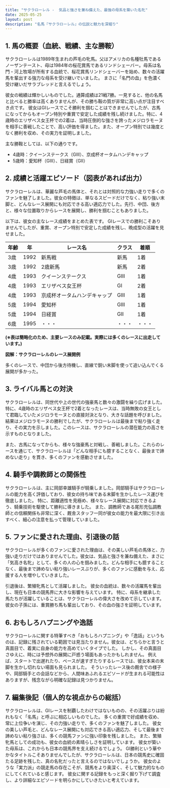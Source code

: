 ```yaml
---
title: "サクラローレル -  気品と強さを兼ね備えた、最強の母系を築いた名牝"
date: 2025-05-25
layout: post
description: "名馬『サクラローレル』の伝説と魅力を深堀り"
---
```


## 1. 馬の概要（血統、戦績、主な勝鞍）

サクラローレルは1989年生まれの芦毛の牝馬。父はアメリカの名種牡馬であるノーザンテースト、母は1984年の桜花賞馬であるリンドシェーバー。母系は名門・河上牧場が所有する血統で、桜花賞馬リンドシェーバーを始め、数々の活躍馬を輩出する強力な母系を受け継いでいました。  まさに「名門の血」を色濃く受け継いだサラブレッドと言えるでしょう。

彼女の戦績は輝かしいものでした。通算成績は21戦7勝。一見すると、他の名馬と比べると勝率は高くありませんが、その勝ち鞍の質が非常に高い点が注目すべき点です。  彼女はGIレースでこそ勝利を掴むことはできませんでしたが、古馬になってからもオープン特別や重賞で安定した成績を残し続けました。特に、4歳時のエリザベス女王杯での2着は、当時圧倒的な強さを誇ったメジロラモーヌを相手に善戦したことで、高い評価を得ました。また、オープン特別では幾度となく勝利を収め、その実力を証明しました。

主な勝鞍としては、以下の通りです。

* 4歳時：クイーンステークス（GIII）、京成杯オータムハンデキャップ
* 5歳時：愛知杯（GIII）、日経賞（GII）


## 2. 成績と活躍エピソード（図表があれば出力）

サクラローレルは、華麗な芦毛の馬体と、それとは対照的な力強い走りで多くのファンを魅了しました。彼女の特徴は、単なるスピードだけでなく、粘り強い末脚と、どんなレース展開にも対応できる高い適応力でした。先行、中団、後方と、様々な位置取りからレースを展開し、勝利を掴むこともありました。

以下は、彼女の主なレース成績をまとめた表です。  GIレースでの勝利こそありませんでしたが、重賞、オープン特別で安定した成績を残し、晩成型の活躍を見せました。

| 年齢 | 年 | レース名         | クラス | 着順 |
|------|---|-----------------|-------|-----|
| 3歳  | 1992 | 新馬戦           | 新馬  | 1着 |
| 3歳  | 1992 | 2歳新馬           | 新馬  | 2着 |
| 4歳  | 1993 | クイーンステークス | GIII  | 1着 |
| 4歳  | 1993 | エリザベス女王杯 | GI    | 2着 |
| 4歳  | 1993 | 京成杯オータムハンデキャップ | GIII | 1着 |
| 5歳  | 1994 | 愛知杯           | GIII  | 1着 |
| 5歳  | 1994 | 日経賞           | GII   | 1着 |
| 6歳  | 1995 | ・・・           | ・・・ | ・・・ |


**(※表は簡略化のため、主要レースのみ記載。実際には多くのレースに出走しています。)**


**図解：サクラローレルのレース展開例**

多くのレースで、中団から後方待機し、直線で鋭い末脚を使って追い込んでくる展開が多かった。


## 3. ライバル馬との対決

サクラローレルは、同世代や上の世代の強豪馬と数々の激闘を繰り広げました。特に、4歳時のエリザベス女王杯で2着となったレースは、当時無敗の女王として君臨していたメジロラモーヌとの直接対決となり、大きな話題を呼びました。結果はメジロラモーヌの勝利でしたが、サクラローレルは最後まで粘り強く走り、その実力を示しました。このレースは、サクラローレルの潜在能力の高さを示すものとなりました。

また、古馬になってからも、様々な強豪馬と対戦し、善戦しました。これらのレースを通じて、サクラローレルは「どんな相手にも臆することなく、最後まで諦めない走り」を貫き、多くのファンを感動させました。


## 4. 騎手や調教師との関係性

サクラローレルは、主に岡部幸雄騎手が騎乗しました。岡部騎手はサクラローレルの能力を高く評価しており、彼女の持ち味である末脚を生かしたレース運びを徹底しました。  特に、距離適性を見極め、様々なレース展開に対応できるよう、騎乗技術を駆使して勝利に導きました。  また、調教師である尾形充弘調教師との信頼関係も非常に深く、厩舎スタッフ一同が彼女の能力を最大限に引き出すべく、細心の注意を払って管理していました。


## 5. ファンに愛された理由、引退後の話

サクラローレルが多くのファンに愛された理由は、その美しい芦毛の馬体と、力強い走りだけではありませんでした。彼女は、気品と強さを兼ね備えた、まさに「気高き名牝」として、多くの人の心を掴みました。どんな相手にも臆することなく、最後まで諦めない粘り強いレースぶりが、多くのファンに感動を与え、応援する人を増やしていきました。

引退後は、繁殖牝馬として活躍しました。  彼女の血統は、数々の活躍馬を輩出し、現在も日本の競馬界に大きな影響を与えています。  特に、母系を継承した馬たちが活躍していることは、サクラローレルの偉大さを改めて示しています。  彼女の子孫には、重賞勝ち馬も輩出しており、その血の強さを証明しています。


## 6. おもしろハプニングや逸話

サクラローレルに関する特筆すべき「おもしろハプニング」や「逸話」というものは、記録に残されている範囲では見当たりません。彼女は、どちらかと言うと真面目で、着実に自身の能力を高めていくタイプでした。  しかし、その真面目さゆえに、時には予想外の展開に戸惑う場面もあったかもしれません。  例えば、スタートで出遅れたり、ペースが速すぎたりするレースでは、彼女本来の末脚を生かし切れない場面も見られました。  そういったレース後の厩舎での様子や、岡部騎手との会話などから、人間味あふれるエピソードが生まれる可能性はありますが、残念ながら明確な記録は見つかりません。


## 7. 編集後記（個人的な視点からの総括）

サクラローレルは、GIレースを制覇したわけではないものの、その活躍ぶりは紛れもなく「名馬」と呼ぶに相応しいものでした。  多くの重賞で好成績を収め、常に上位争いを演じ、その力強い走りで、多くのファンを魅了しました。  彼女の美しい芦毛と、どんなレース展開にも対応できる高い適応力、そして最後まで諦めない粘り強さは、多くの競馬ファンに強い印象を残しました。  また、繁殖牝馬としての成功も、彼女の血統の素晴らしさを証明しています。  彼女が築いた母系は、これからも日本の競馬界を支え続けるでしょう。  GI勝利という華やかなタイトルこそありませんでしたが、サクラローレルは、日本の競馬史に確固たる足跡を残した、真の名牝だったと言えるのではないでしょうか。  彼女のような「実力派」の競走馬の存在こそが、競馬をより奥深く、そして魅力的なものにしてくれていると感じます。  彼女に関する記録をもっと深く掘り下げて調査し、より詳細なエピソードを明らかにしていきたいと考えています。
